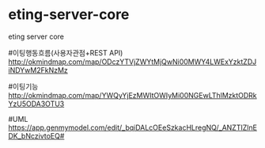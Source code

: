 # eting-server-core
eting server core

#이팅행동흐름(사용자관점+REST API)
http://okmindmap.com/map/ODczYTVjZWYtMjQwNi00MWY4LWExYzktZDJiNDYwM2FkNzMz

#이팅기능
http://okmindmap.com/map/YWQyYjEzMWItOWIyMi00NGEwLThlMzktODRkYzU5ODA3OTU3

#UML
https://app.genmymodel.com/edit/_bqiDALcOEeSzkacHLregNQ/_ANZTIZlnEDK_bNczivtoEQ#
